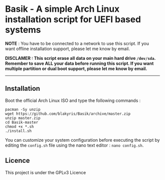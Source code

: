 # Basik - A simple Arch Linux installation script for UEFI based systems

**NOTE** : 
You have to be connected to a network to use this script. If you want offline installation support, please let me know by email.

**DISCLAMER : This script erase all data on your main hard drive  ``` /dev/sda ```. Remember to save ALL your data before running this script.
If you want multiple partition or dual boot support, please let me know by email.**
_____________________________________________________________________________________________________________

## Installation


Boot the official Arch Linux ISO and type the following commands :

```
pacman -Sy unzip
wget https://github.com/blakyris/Basik/archive/master.zip
unzip master.zip
cd Basik-master
chmod +x *.sh
./install.sh
```

You can customize your system configuration before executing the script by editing the ``` config.sh ``` file using the nano text editor : ``` nano config.sh ```.

## Licence

This project is under the GPLv3 Licence

